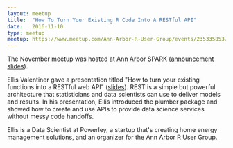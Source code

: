```yaml
---
layout: meetup
title:  "How To Turn Your Existing R Code Into A RESTful API"
date:   2016-11-10
type: meetup
meetup: https://www.meetup.com/Ann-Arbor-R-User-Group/events/235335853/
---
```


The November meetup was hosted at Ann Arbor SPARK ([announcement slides](https://cdn.rawgit.com/AnnArborRUserGroup/Presentations/master/2016-11/announcements/announcements.html)).

Ellis Valentiner gave a presentation titled "How to turn your existing functions into a RESTful web API" ([slides](https://cdn.rawgit.com/AnnArborRUserGroup/Presentations/master/2016-11/plumber/plumber-presentation.html)). REST is a simple but powerful architecture that statisticians and data scientists can use to deliver models and results. In his presentation, Ellis introduced the plumber package and showed how to create and use APIs to provide data science services without messy code handoffs.

Ellis is a Data Scientist at Powerley, a startup that's creating home energy management solutions, and an organizer for the Ann Arbor R User Group.
